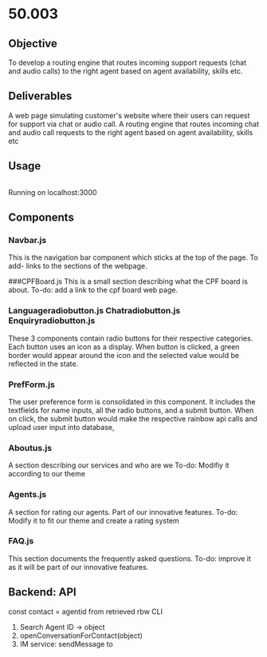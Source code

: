 # 50.003

## Objective
To develop a routing engine that routes incoming support requests (chat and audio calls) to the right agent based on agent availability, skills etc.

## Deliverables
A web page simulating customer's website where their users can request for support via chat or audio call.
A routing engine that routes incoming chat and audio call requests to the right agent based on agent availability, skills etc

## Usage

```

```
Running on localhost:3000

## Components

### Navbar.js
This is the navigation bar component which sticks at the top of the page. 
To add- links to the sections of the webpage.

###CPFBoard.js
This is a small section describing what the CPF board is about. 
To-do: add a link to the cpf board web page.

### Languageradiobutton.js Chatradiobutton.js Enquiryradiobutton.js
These 3 components contain radio buttons for their respective categories. Each button uses an icon as a display. When button is clicked, a green border would appear around the icon and the selected value would be reflected in the state.

### PrefForm.js 
The user preference form is consolidated in this component. It includes the textfields for name inputs, all the radio buttons, and a submit button. When on click, the submit button would make the respective rainbow api calls and upload user input into database,

### Aboutus.js
A section describing our services and who are we
To-do: Modifiy it according to our theme 

### Agents.js
A section for rating our agents. Part of our innovative features.
To-do: Modify it to fit our theme and create a rating system

### FAQ.js
This section documents the frequently asked questions.
To-do: improve it as it will be part of our innovative features.

## Backend: API
const contact = agentid from retrieved rbw CLI
1. Search Agent ID -> object
2. openConversationForContact(object)
3. IM service: sendMessage to 




